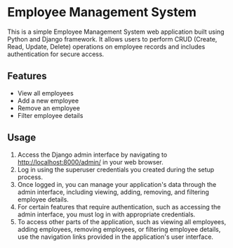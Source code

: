 # Employee Management System

This is a simple Employee Management System web application built using Python and Django framework. It allows users to perform CRUD (Create, Read, Update, Delete) operations on employee records and includes authentication for secure access.

## Features

- View all employees
- Add a new employee
- Remove an employee
- Filter employee details

## Usage

1. Access the Django admin interface by navigating to [http://localhost:8000/admin/](http://localhost:8000/admin/) in your web browser.
2. Log in using the superuser credentials you created during the setup process.
3. Once logged in, you can manage your application's data through the admin interface, including viewing, adding, removing, and filtering employee details.
4. For certain features that require authentication, such as accessing the admin interface, you must log in with appropriate credentials.
5. To access other parts of the application, such as viewing all employees, adding employees, removing employees, or filtering employee details, use the navigation links provided in the application's user interface.
